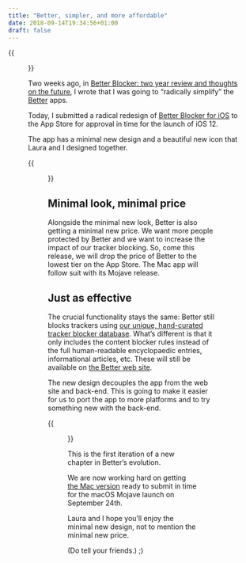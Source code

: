 ```yaml
---
title: "Better, simpler, and more affordable"
date: 2018-09-14T19:34:56+01:00
draft: false
---
```


{{<figure src="better-v2.jpg" alt="Photo of a hand, it mine, holding an iPhone X running the next bersion of Better. It is a simple, white screen with a blue shield that has a checkmark on it. Under the shield it says “Better is enabled.” On the bottom of the screen are three options: Report a site, Exceptions…, and Get support." caption="The next version of Better embraces the essentials.">}}

Two weeks ago, in [Better Blocker: two year review and thoughts on the future](/2018/08/27/better-blocker-two-year-review-and-thoughts-on-the-future/), I wrote that I was going to “radically simplify” the [Better](https://better.fyi) apps.

Today, I submitted a radical redesign of [Better Blocker for iOS](https://itunes.apple.com/us/app/better-blocker/id1080964978) to the App Store for approval in time for the launch of iOS 12.

The app has a minimal new design and a beautiful new icon that Laura and I designed together.

{{<figure class="half-width-flush-right" src="better-badge.png" alt="Better’s new icon is a blue shield with a stark shadow running half-way throught it and white heart at its centre." caption="Better’s new icon." >}}

## Minimal look, minimal price

Alongside the minimal new look, Better is also getting a minimal new price. We want more people protected by Better and we want to increase the impact of our tracker blocking. So, come this release, we will drop the price of Better to the lowest tier on the App Store. The Mac app will follow suit with its Mojave release.

## Just as effective

The crucial functionality stays the same: Better still blocks trackers using [our unique, hand-curated tracker blocker database](https://better.fyi/trackers). What’s different is that it only includes the content blocker rules instead of the full human-readable encyclopaedic entries, informational articles, etc. These will still be available on [the Better web site](https://better.fyi).

The new design decouples the app from the web site and back-end. This is going to make it easier for us to port the app to more platforms and to try something new with the back-end.

{{<figure src="better-mac-os-work-in-progress.jpg" alt="Some printouts of the new Mac client for Better showing the new design and macOS Dark Mode states." caption="Better for macOS Mojave: work in progress." >}}

This is the first iteration of a new chapter in Better’s evolution.

We are now working hard on getting [the Mac version](https://itunes.apple.com/us/app/better-blocker/id1121192229?mt=12) ready to submit in time for the macOS Mojave launch on September 24th.

Laura and I hope you’ll enjoy the minimal new design, not to mention the minimal new price.

(Do tell your friends.) ;)
